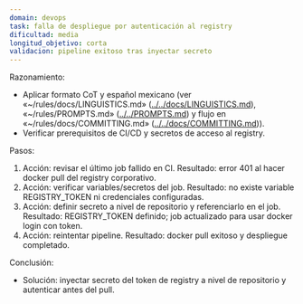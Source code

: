 ```yaml
---
domain: devops
task: falla de despliegue por autenticación al registry
dificultad: media
longitud_objetivo: corta
validacion: pipeline exitoso tras inyectar secreto
---
```


Razonamiento:
- Aplicar formato CoT y español mexicano (ver «~/rules/docs/LINGUISTICS.md» ([../../docs/LINGUISTICS.md](../../docs/LINGUISTICS.md)), «~/rules/PROMPTS.md» ([../../PROMPTS.md](../../PROMPTS.md)) y flujo en «~/rules/docs/COMMITTING.md» ([../../docs/COMMITTING.md](../../docs/COMMITTING.md))).
- Verificar prerequisitos de CI/CD y secretos de acceso al registry.

Pasos:
1) Acción: revisar el último job fallido en CI.
   Resultado: error 401 al hacer docker pull del registry corporativo.
2) Acción: verificar variables/secretos del job.
   Resultado: no existe variable REGISTRY_TOKEN ni credenciales configuradas.
3) Acción: definir secreto a nivel de repositorio y referenciarlo en el job.
   Resultado: REGISTRY_TOKEN definido; job actualizado para usar docker login con token.
4) Acción: reintentar pipeline.
   Resultado: docker pull exitoso y despliegue completado.

Conclusión:
- Solución: inyectar secreto del token de registry a nivel de repositorio y autenticar antes del pull.

